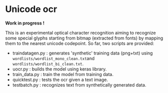# Unicode ocr

__Work in progress !__

This is an experimental optical character recognition aiming to recognize some special glyphs starting from bitmap (extracted from fonts) by mapping them to the nearest unicode codepoint.
So far, two scripts are provided:

* traindatagen.py : generates 'synthetic' training data (png+txt) using `wordlists/wordlist_mono_clean.txt`and `wordlists/wordlist_bi_clean.txt`.
* uocr.py : builds the model using keras library.
* train_data.py : train the model from training data.
* quicktest.py : tests the ocr given a text image.
* testbatch.py : recognizes text from synthetically generated data.